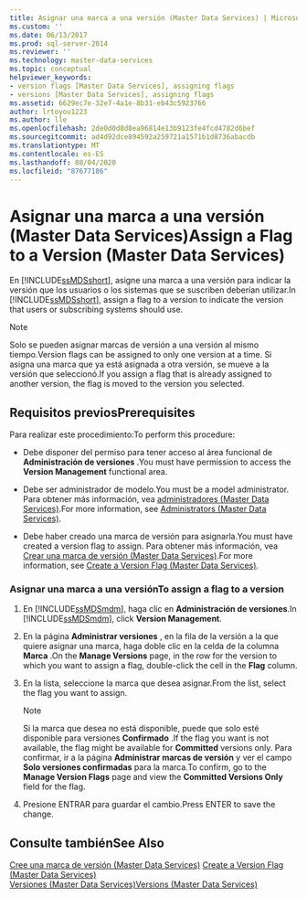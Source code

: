 ```yaml
---
title: Asignar una marca a una versión (Master Data Services) | Microsoft Docs
ms.custom: ''
ms.date: 06/13/2017
ms.prod: sql-server-2014
ms.reviewer: ''
ms.technology: master-data-services
ms.topic: conceptual
helpviewer_keywords:
- version flags [Master Data Services], assigning flags
- versions [Master Data Services], assigning flags
ms.assetid: 6629ec7e-32e7-4a1e-8b31-eb43c5923766
author: lrtoyou1223
ms.author: lle
ms.openlocfilehash: 2de0d0d8d8ea96814e13b9123fe4fcd4782d6bef
ms.sourcegitcommit: ad4d92dce894592a259721a1571b1d8736abacdb
ms.translationtype: MT
ms.contentlocale: es-ES
ms.lasthandoff: 08/04/2020
ms.locfileid: "87677186"
---
```

# <a name="assign-a-flag-to-a-version-master-data-services"></a><span data-ttu-id="22272-102">Asignar una marca a una versión (Master Data Services)</span><span class="sxs-lookup"><span data-stu-id="22272-102">Assign a Flag to a Version (Master Data Services)</span></span>
  <span data-ttu-id="22272-103">En [!INCLUDE[ssMDSshort](../includes/ssmdsshort-md.md)], asigne una marca a una versión para indicar la versión que los usuarios o los sistemas que se suscriben deberían utilizar.</span><span class="sxs-lookup"><span data-stu-id="22272-103">In [!INCLUDE[ssMDSshort](../includes/ssmdsshort-md.md)], assign a flag to a version to indicate the version that users or subscribing systems should use.</span></span>  
  
> [!NOTE]  
>  <span data-ttu-id="22272-104">Solo se pueden asignar marcas de versión a una versión al mismo tiempo.</span><span class="sxs-lookup"><span data-stu-id="22272-104">Version flags can be assigned to only one version at a time.</span></span> <span data-ttu-id="22272-105">Si asigna una marca que ya está asignada a otra versión, se mueve a la versión que seleccionó.</span><span class="sxs-lookup"><span data-stu-id="22272-105">If you assign a flag that is already assigned to another version, the flag is moved to the version you selected.</span></span>  
  
## <a name="prerequisites"></a><span data-ttu-id="22272-106">Requisitos previos</span><span class="sxs-lookup"><span data-stu-id="22272-106">Prerequisites</span></span>  
 <span data-ttu-id="22272-107">Para realizar este procedimiento:</span><span class="sxs-lookup"><span data-stu-id="22272-107">To perform this procedure:</span></span>  
  
-   <span data-ttu-id="22272-108">Debe disponer del permiso para tener acceso al área funcional de **Administración de versiones** .</span><span class="sxs-lookup"><span data-stu-id="22272-108">You must have permission to access the **Version Management** functional area.</span></span>  
  
-   <span data-ttu-id="22272-109">Debe ser administrador de modelo.</span><span class="sxs-lookup"><span data-stu-id="22272-109">You must be a model administrator.</span></span> <span data-ttu-id="22272-110">Para obtener más información, vea [administradores &#40;Master Data Services&#41;](administrators-master-data-services.md).</span><span class="sxs-lookup"><span data-stu-id="22272-110">For more information, see [Administrators &#40;Master Data Services&#41;](administrators-master-data-services.md).</span></span>  
  
-   <span data-ttu-id="22272-111">Debe haber creado una marca de versión para asignarla.</span><span class="sxs-lookup"><span data-stu-id="22272-111">You must have created a version flag to assign.</span></span> <span data-ttu-id="22272-112">Para obtener más información, vea [Crear una marca de versión &#40;Master Data Services&#41;](../../2014/master-data-services/create-a-version-flag-master-data-services.md).</span><span class="sxs-lookup"><span data-stu-id="22272-112">For more information, see [Create a Version Flag &#40;Master Data Services&#41;](../../2014/master-data-services/create-a-version-flag-master-data-services.md).</span></span>  
  
### <a name="to-assign-a-flag-to-a-version"></a><span data-ttu-id="22272-113">Asignar una marca a una versión</span><span class="sxs-lookup"><span data-stu-id="22272-113">To assign a flag to a version</span></span>  
  
1.  <span data-ttu-id="22272-114">En [!INCLUDE[ssMDSmdm](../includes/ssmdsmdm-md.md)], haga clic en **Administración de versiones**.</span><span class="sxs-lookup"><span data-stu-id="22272-114">In [!INCLUDE[ssMDSmdm](../includes/ssmdsmdm-md.md)], click **Version Management**.</span></span>  
  
2.  <span data-ttu-id="22272-115">En la página **Administrar versiones** , en la fila de la versión a la que quiere asignar una marca, haga doble clic en la celda de la columna **Marca** .</span><span class="sxs-lookup"><span data-stu-id="22272-115">On the **Manage Versions** page, in the row for the version to which you want to assign a flag, double-click the cell in the **Flag** column.</span></span>  
  
3.  <span data-ttu-id="22272-116">En la lista, seleccione la marca que desea asignar.</span><span class="sxs-lookup"><span data-stu-id="22272-116">From the list, select the flag you want to assign.</span></span>  
  
    > [!NOTE]  
    >  <span data-ttu-id="22272-117">Si la marca que desea no está disponible, puede que solo esté disponible para versiones **Confirmado** .</span><span class="sxs-lookup"><span data-stu-id="22272-117">If the flag you want is not available, the flag might be available for **Committed** versions only.</span></span> <span data-ttu-id="22272-118">Para confirmar, ir a la página **Administrar marcas de versión** y ver el campo **Solo versiones confirmadas** para la marca.</span><span class="sxs-lookup"><span data-stu-id="22272-118">To confirm, go to the **Manage Version Flags** page and view the **Committed Versions Only** field for the flag.</span></span>  
  
4.  <span data-ttu-id="22272-119">Presione ENTRAR para guardar el cambio.</span><span class="sxs-lookup"><span data-stu-id="22272-119">Press ENTER to save the change.</span></span>  
  
## <a name="see-also"></a><span data-ttu-id="22272-120">Consulte también</span><span class="sxs-lookup"><span data-stu-id="22272-120">See Also</span></span>  
 <span data-ttu-id="22272-121">[Cree una marca de versión &#40;Master Data Services&#41;](../../2014/master-data-services/create-a-version-flag-master-data-services.md) </span><span class="sxs-lookup"><span data-stu-id="22272-121">[Create a Version Flag &#40;Master Data Services&#41;](../../2014/master-data-services/create-a-version-flag-master-data-services.md) </span></span>  
 [<span data-ttu-id="22272-122">Versiones &#40;Master Data Services&#41;</span><span class="sxs-lookup"><span data-stu-id="22272-122">Versions &#40;Master Data Services&#41;</span></span>](../../2014/master-data-services/versions-master-data-services.md)  
  
  
